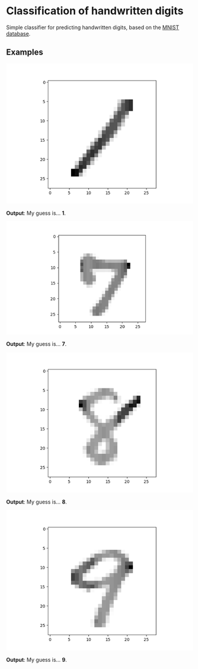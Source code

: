 # Classification of handwritten digits

Simple classifier for predicting handwritten digits, based on the [MNIST database](https://en.wikipedia.org/wiki/MNIST_database).

## Examples

![1](./1.png)

**Output**: My guess is... **1**.

![7](./7.png)

**Output**: My guess is... **7**.

![8](./8.png)

**Output**: My guess is... **8**.

![9](./9.png)

**Output**: My guess is... **9**.
